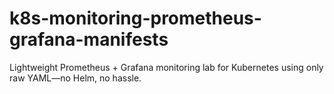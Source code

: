 # k8s-monitoring-prometheus-grafana-manifests
Lightweight Prometheus + Grafana monitoring lab for Kubernetes using only raw YAML—no Helm, no hassle.
